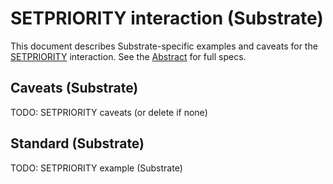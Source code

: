 # SETPRIORITY interaction (Substrate)

This document describes Substrate-specific examples and caveats for the [SETPRIORITY](../../abstract/interactions/setpriority.md) interaction.  See the [Abstract](../../abstract/interactions/setpriority.md) for full specs.

## Caveats (Substrate)
TODO: SETPRIORITY caveats (or delete if none)

## Standard (Substrate)
TODO: SETPRIORITY example (Substrate)